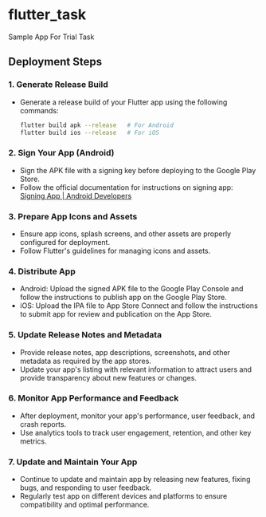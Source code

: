 # flutter_task

Sample App For Trial Task

## Deployment Steps

### 1. Generate Release Build
- Generate a release build of your Flutter app using the following commands:
  ```bash
  flutter build apk --release   # For Android
  flutter build ios --release   # For iOS
  ```

### 2. Sign Your App (Android)
- Sign the APK file with a signing key before deploying to the Google Play Store.
- Follow the official documentation for instructions on signing app: [Signing App | Android Developers](https://developer.android.com/studio/publish/app-signing)

### 3. Prepare App Icons and Assets
- Ensure app icons, splash screens, and other assets are properly configured for deployment.
- Follow Flutter's guidelines for managing icons and assets.

### 4. Distribute App
- Android: Upload the signed APK file to the Google Play Console and follow the instructions to publish app on the Google Play Store.
- iOS: Upload the IPA file to App Store Connect and follow the instructions to submit app for review and publication on the App Store.

### 5. Update Release Notes and Metadata
- Provide release notes, app descriptions, screenshots, and other metadata as required by the app stores.
- Update your app's listing with relevant information to attract users and provide transparency about new features or changes.

### 6. Monitor App Performance and Feedback
- After deployment, monitor your app's performance, user feedback, and crash reports.
- Use analytics tools to track user engagement, retention, and other key metrics.

### 7. Update and Maintain Your App
- Continue to update and maintain app by releasing new features, fixing bugs, and responding to user feedback.
- Regularly test app on different devices and platforms to ensure compatibility and optimal performance.

